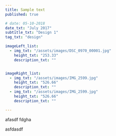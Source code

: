 ```yaml
---
title: Sample text
published: true

# date: 05-10-2018
date_txt: "July 2017"
subtitle_txt: "Design 1"
tag_txt: "design"

imageLeft_list:
  - img_txt: "/assets/images/DSC_0970_00001.jpg"
    height_txt: "253.33"
    description_txt: ""


imageRight_list:
  - img_txt: "/assets/images/IMG_2599.jpg"
    height_txt: "526.66"
    description_txt: ""
  - img_txt: "/assets/images/IMG_2599.jpg"
    height_txt: "526.66"
    description_txt: ""

---
```



afasdf
fdgha

asfdasdf